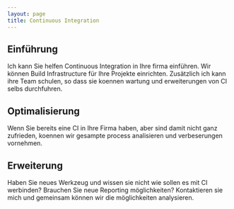 ```yaml
---
layout: page
title: Continuous Integration
---
```

## Einführung
Ich kann Sie helfen Continuous Integration in Ihre firma einführen.
Wir können Build Infrastructure für Ihre Projekte einrichten.
Zusätzlich ich kann ihre Team schulen, so dass sie koennen wartung und erweiterungen von CI selbs
durchfuhren.

## Optimalisierung
Wenn Sie bereits eine CI in Ihre Firma haben, aber sind damit nicht ganz zufrieden, koennen wir gesampte process analisieren und verbeserungen vornehmen.

## Erweiterung
Haben Sie neues Werkzeug und wissen sie nicht wie sollen es mit CI werbinden?
Brauchen Sie neue Reporting möglichkeiten?
Kontaktieren sie mich und gemeinsam können wir die möglichkeiten analysieren.
